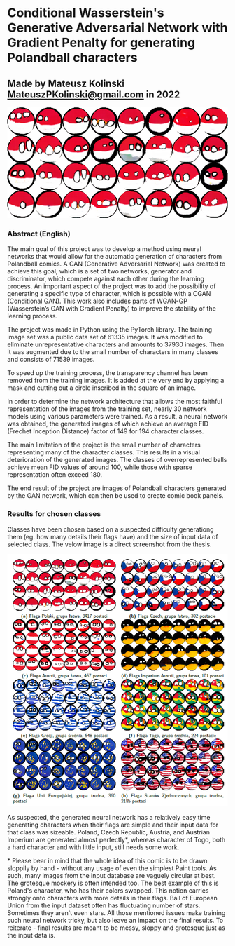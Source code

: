 # Conditional Wasserstein's Generative Adversarial Network with Gradient Penalty for generating Polandball characters

## Made by Mateusz Kolinski MateuszPKolinski@gmail.com in 2022

![Final Result for Poland](assets/MainImage.png)

### Abstract (English)

The main goal of this project was to develop a method using neural networks that would allow for the automatic generation of characters from Polandball comics. A GAN (Generative Adversarial Network) was created to achieve this goal, which is a set of two networks, generator and discriminator, which compete against each other during the learning process. An important aspect of the project was to add the possibility of generating a specific type of character, which is possible with a CGAN (Conditional GAN). This work also includes parts of WGAN-GP (Wasserstein’s GAN with Gradient Penalty) to improve the stability of the learning process.

The project was made in Python using the PyTorch library. The training image set was a public data set of 61335 images. It was modified to eliminate unrepresentative characters and amounts to 37930 images. Then it was augmented due to the small number of characters in many classes and consists of 71539 images.

To speed up the training process, the transparency channel has been removed from the training images. It is added at the very end by applying a mask and cutting out a circle inscribed in the square of an image.

In order to determine the network architecture that allows the most faithful representation of the images from the training set, nearly 30 network models using various parameters were trained. As a result, a neural network was obtained, the generated images of which achieve an average FID (Frechet Inception Distance) factor of 149 for 194 character classes.

The main limitation of the project is the small number of characters representing many of the character classes. This results in a visual deterioration of the generated images. The classes of overrepresented balls achieve mean FID values of around 100, while those with sparse representation often exceed 180.

The end result of the project are images of Polandball characters generated by the GAN network, which can then be used to create comic book panels.

### Results for chosen classes

Classes have been chosen based on a suspected difficulty generationg them (eg. how many details their flags have) and the size of input data of selected class. The velow image is a direct screenshot from the thesis.

![Final Result](/assets/Results.png)

As suspected, the generated neural network has a relatively easy time generating characters when their flags are simple and their input data for that class was sizeable. Poland, Czech Republic, Austria, and Austrian Imperium are generated almost perfectly*, whereas character of Togo, both a hard character and with little input, still needs some work. 

\* Please bear in mind that the whole idea of this comic is to be drawn sloppily by hand - without any usage of even the simplest Paint tools. As such, many images from the input database are vaguely circular at best. The grotesque mockery is often intended too. The best example of this is Poland's character, who has their colors swapped. This notion carries strongly onto characters with more details in their flags. Ball of European Union from the input dataset often has fluctuating number of stars. Sometimes they aren't even stars. All those mentioned issues make training such neural network tricky, but also leave an impact on the final results. To reiterate - final results are meant to be messy, sloppy and grotesque just as the input data is.
